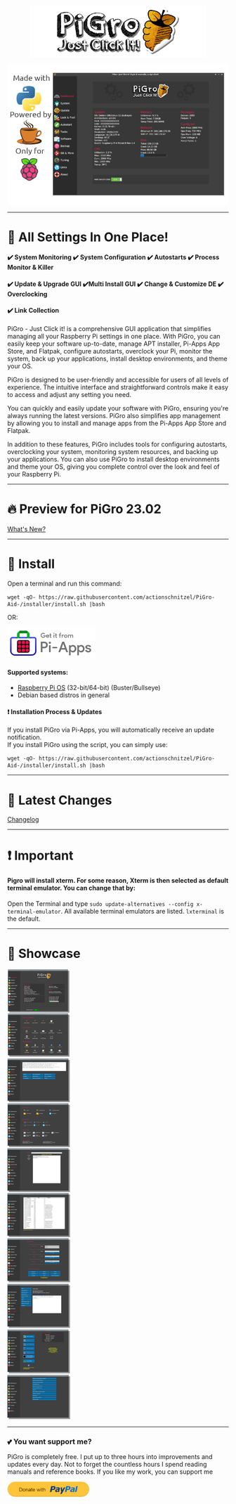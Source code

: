 <p align="center">
    <a href="https://github.com/actionschnitzel/PiGro-Aid-/tree/main">
        <img src="https://github.com/actionschnitzel/tingsandstuff/blob/main/9/proglogo.png" alt="PiGro logo">
    </a>
</p>


![GUI](https://github.com/actionschnitzel/tingsandstuff/blob/main/9/header_SM9_2.png)

---

# :bento: All Settings In One Place!

#### :heavy_check_mark: System Monitoring :heavy_check_mark: System Configuration :heavy_check_mark: Autostarts :heavy_check_mark: Process Monitor & Killer

#### :heavy_check_mark: Update & Upgrade GUI :heavy_check_mark:Multi Install GUI :heavy_check_mark: Change & Customize DE :heavy_check_mark: Overclocking

#### :heavy_check_mark: Link Collection

PiGro - Just Click it! is a comprehensive GUI application that simplifies managing all your Raspberry Pi settings in one place. With PiGro, you can easily keep your software up-to-date, manage APT installer, Pi-Apps App Store, and Flatpak, configure autostarts, overclock your Pi, monitor the system, back up your applications, install desktop environments, and theme your OS.

PiGro is designed to be user-friendly and accessible for users of all levels of experience. The intuitive interface and straightforward controls make it easy to access and adjust any setting you need.

You can quickly and easily update your software with PiGro, ensuring you're always running the latest versions. PiGro also simplifies app management by allowing you to install and manage apps from the Pi-Apps App Store and Flatpak.

In addition to these features, PiGro includes tools for configuring autostarts, overclocking your system, monitoring system resources, and backing up your applications. You can also use PiGro to install desktop environments and theme your OS, giving you complete control over the look and feel of your Raspberry Pi.
    
---
# :fire: Preview for PiGro 23.02

[What's New?](https://github.com/actionschnitzel/PiGro-Aid-/wiki/Road-To-PiGro-23.02-(Release:-June-'23))


---

# :floppy_disk: Install

Open a terminal and run this command:

```
wget -qO- https://raw.githubusercontent.com/actionschnitzel/PiGro-Aid-/installer/install.sh |bash
```

OR:

[![badge](https://github.com/Botspot/pi-apps/blob/master/icons/badge-light.png?raw=true)](https://github.com/Botspot/pi-apps)

#### Supported systems:

- [Raspberry Pi OS](https://www.raspberrypi.com/software/operating-systems/) (32-bit/64-bit) (Buster/Bullseye)
- Debian based distros in general


#### :exclamation: Installation Process & Updates

If you install PiGro via Pi-Apps, you will automatically receive an update notification.  
If you install PiGro using the script, you can simply use:

```
wget -qO- https://raw.githubusercontent.com/actionschnitzel/PiGro-Aid-/installer/install.sh |bash
```

---

# :hamburger: Latest Changes

[Changelog](https://github.com/actionschnitzel/PiGro-Aid-/wiki/Change-Log)

---


# :exclamation: Important



#### Pigro will install xterm. For some reason, Xterm is then selected as default terminal emulator. You can change that by:

Open the Terminal and type `sudo update-alternatives --config x-terminal-emulator`. All available terminal emulators are listed. `lxterminal` is the default.



---

# :doughnut: Showcase

![GUI](https://github.com/actionschnitzel/tingsandstuff/blob/main/9/showcase_9.png)



---

### :two_hearts: You want support me?

PiGro is completely free. I put up to three hours into improvements and updates every day. Not to forget the countless hours I spend reading manuals and reference books. If you like my work, you can support me    
    
[![badge](https://github.com/actionschnitzel/tingsandstuff/blob/main/PayPal_donation.png?raw=true)](https://www.paypal.com/paypalme/actionschnitzel)

